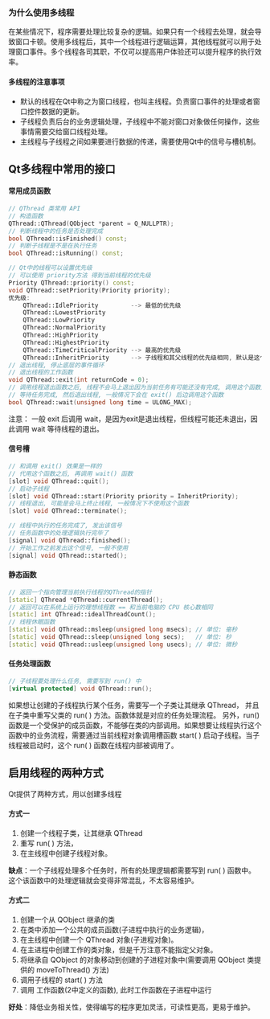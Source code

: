 ### 为什么使用多线程
在某些情况下，程序需要处理比较复杂的逻辑。如果只有一个线程去处理，就会导致窗口卡顿。使用多线程后，其中一个线程进行逻辑运算，其他线程就可以用于处理窗口事件。多个线程各司其职，不仅可以提高用户体验还可以提升程序的执行效率。

#### 多线程的注意事项
- 默认的线程在Qt中称之为窗口线程，也叫主线程。负责窗口事件的处理或者窗口控件数据的更新。
- 子线程负责后台的业务逻辑处理，子线程中不能对窗口对象做任何操作，这些事情需要交给窗口线程处理。
- 主线程与子线程之间如果要进行数据的传递，需要使用Qt中的信号与槽机制。

## Qt多线程中常用的接口
#### 常用成员函数
```c++
// QThread 类常用 API
// 构造函数
QThread::QThread(QObject *parent = Q_NULLPTR);
// 判断线程中的任务是否处理完成
bool QThread::isFinished() const;
// 判断子线程是不是在执行任务
bool QThread::isRunning() const;

// Qt中的线程可以设置优先级
// 可以使用 priority方法 得到当前线程的优先级
Priority QThread::priority() const;
void QThread::setPriority(Priority priority);
优先级:
    QThread::IdlePriority         --> 最低的优先级
    QThread::LowestPriority
    QThread::LowPriority
    QThread::NormalPriority
    QThread::HighPriority
    QThread::HighestPriority
    QThread::TimeCriticalPriority --> 最高的优先级
    QThread::InheritPriority      --> 子线程和其父线程的优先级相同, 默认是这个
// 退出线程, 停止底层的事件循环
// 退出线程的工作函数
void QThread::exit(int returnCode = 0);
// 调用线程退出函数之后, 线程不会马上退出因为当前任务有可能还没有完成, 调用这个函数是
// 等待任务完成, 然后退出线程, 一般情况下会在 exit() 后边调用这个函数
bool QThread::wait(unsigned long time = ULONG_MAX);
```
注意： 一般 exit 后调用 wait，是因为exit是退出线程，但线程可能还未退出，因此调用 wait 等待线程的退出。

#### 信号槽
```c++
// 和调用 exit() 效果是一样的
// 代用这个函数之后, 再调用 wait() 函数
[slot] void QThread::quit();
// 启动子线程
[slot] void QThread::start(Priority priority = InheritPriority);
// 线程退出, 可能是会马上终止线程, 一般情况下不使用这个函数
[slot] void QThread::terminate();

// 线程中执行的任务完成了, 发出该信号
// 任务函数中的处理逻辑执行完毕了
[signal] void QThread::finished();
// 开始工作之前发出这个信号, 一般不使用
[signal] void QThread::started();
```

#### 静态函数
```c++
// 返回一个指向管理当前执行线程的QThread的指针
[static] QThread *QThread::currentThread();
// 返回可以在系统上运行的理想线程数 == 和当前电脑的 CPU 核心数相同
[static] int QThread::idealThreadCount();
// 线程休眠函数
[static] void QThread::msleep(unsigned long msecs);	// 单位: 毫秒
[static] void QThread::sleep(unsigned long secs);	// 单位: 秒
[static] void QThread::usleep(unsigned long usecs);	// 单位: 微秒
```

#### 任务处理函数
```c++
// 子线程要处理什么任务, 需要写到 run() 中
[virtual protected] void QThread::run();
```
如果想让创建的子线程执行某个任务，需要写一个子类让其继承 QThread， 并且在子类中重写父类的 run( ) 方法。函数体就是对应的任务处理流程。
另外，run() 函数是一个受保护的成员函数，不能够在类的内部调用。如果想要让线程执行这个函数中的业务流程，需要通过当前线程对象调用槽函数 start( ) 启动子线程。当子线程被启动时，这个 run( ) 函数在线程内部被调用了。

## 启用线程的两种方式
Qt提供了两种方式，用以创建多线程
#### 方式一
1. 创建一个线程子类，让其继承 QThread
2. 重写 run( ) 方法，
3. 在主线程中创建子线程对象。

**缺点**：一个子线程处理多个任务时，所有的处理逻辑都需要写到 run( ) 函数中。这个该函数中的处理逻辑就会变得非常混乱，不太容易维护。

#### 方式二
1. 创建一个从 QObject 继承的类
2. 在类中添加一个公共的成员函数(子进程中执行的业务逻辑)，
3. 在主线程中创建一个 QThread 对象(子进程对象)。
4. 在主进程中创建工作的类对象，但是千万注意不能指定父对象。
5. 将继承自 QObject 的对象移动到创建的子进程对象中(需要调用 QObject 类提供的 moveToThread() 方法)
6. 调用子线程的 start( ) 方法
7. 调用 工作函数(2中定义的函数), 此时工作函数在子进程中运行

**好处**：降低业务相关性，使得编写的程序更加灵活，可读性更高，更易于维护。

